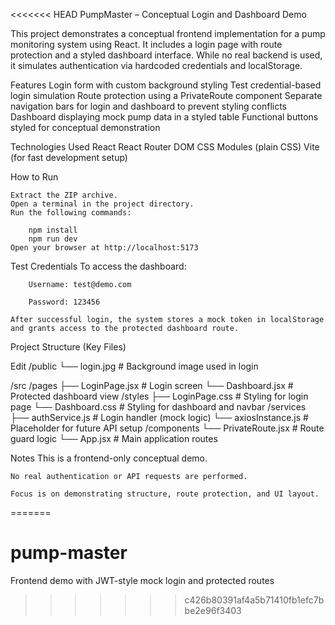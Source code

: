 <<<<<<< HEAD
PumpMaster – Conceptual Login and Dashboard Demo

This project demonstrates a conceptual frontend implementation for a pump monitoring system using React. It includes a login page with route protection and a styled dashboard interface. While no real backend is used, it simulates authentication via hardcoded credentials and localStorage.

Features
    Login form with custom background styling
    Test credential-based login simulation
    Route protection using a PrivateRoute component
    Separate navigation bars for login and dashboard to prevent styling conflicts
    Dashboard displaying mock pump data in a styled table
    Functional buttons styled for conceptual demonstration

Technologies Used
    React
    React Router DOM
    CSS Modules (plain CSS)
    Vite (for fast development setup)

How to Run

    Extract the ZIP archive.
    Open a terminal in the project directory.
    Run the following commands:

        npm install
        npm run dev
    Open your browser at http://localhost:5173

Test Credentials
    To access the dashboard:

        Username: test@demo.com

        Password: 123456

    After successful login, the system stores a mock token in localStorage and grants access to the protected dashboard route.

Project Structure (Key Files)

Edit
/public
  └── login.jpg                # Background image used in login

/src
  /pages
    ├── LoginPage.jsx          # Login screen
    └── Dashboard.jsx          # Protected dashboard view
  /styles
    ├── LoginPage.css          # Styling for login page
    └── Dashboard.css          # Styling for dashboard and navbar
  /services
    ├── authService.js         # Login handler (mock logic)
    └── axiosInstance.js       # Placeholder for future API setup
  /components
    └── PrivateRoute.jsx       # Route guard logic
  └── App.jsx                  # Main application routes


Notes
    This is a frontend-only conceptual demo.

    No real authentication or API requests are performed.

    Focus is on demonstrating structure, route protection, and UI layout.
=======
# pump-master
Frontend demo with JWT-style mock login and protected routes
>>>>>>> c426b80391af4a5b71410fb1efc7bbe2e96f3403
